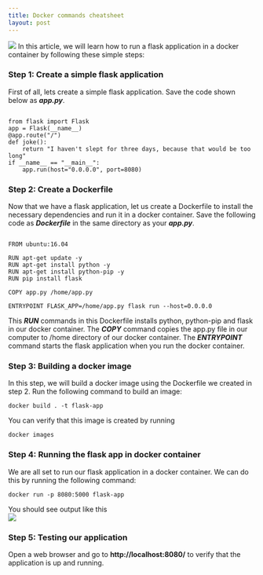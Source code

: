 ```yaml
---
title: Docker commands cheatsheet
layout: post
---
```

<img src="https://files.realpython.com/media/flask-docker.272232b872e7.png"/>     
In this article, we will learn how to run a flask application in a docker container by following these simple steps:

### Step 1: Create a simple flask application    
First of all, lets create a simple flask application. Save the code shown below as ***app.py***.

<pre><code>
from flask import Flask
app = Flask(__name__)
@app.route("/")
def joke():
    return "I haven't slept for three days, because that would be too long"
if __name__ == "__main__":
    app.run(host="0.0.0.0", port=8080)
</code></pre>

### Step 2: Create a Dockerfile  
Now that we have a flask application, let us create a Dockerfile to install the necessary dependencies and run it in a docker container. Save the following code as ***Dockerfile*** in the same directory as your ***app.py***.

<pre><code>
FROM ubuntu:16.04

RUN apt-get update -y    
RUN apt-get install python -y    
RUN apt-get install python-pip -y    
RUN pip install flask

COPY app.py /home/app.py

ENTRYPOINT FLASK_APP=/home/app.py flask run --host=0.0.0.0
</code></pre>
This ***RUN*** commands in this Dockerfile installs python, python-pip and flask in our docker container. The ***COPY*** command copies the app.py file in our computer to /home directory of our docker container. The ***ENTRYPOINT*** command starts the flask application when you run the docker container.

### Step 3: Building a docker image    
In this step, we will build a docker image using the Dockerfile we created in step 2. Run the following command to build an image:
<pre><code>docker build . -t flask-app</code></pre>
You can verify that this image is created by running
<pre><code>docker images</code></pre>

### Step 4: Running the flask app in docker container
We are all set to run our flask application in a docker container. We can do this by running the following command:
<pre><code>docker run -p 8080:5000 flask-app</code></pre>
You should see output like this    
<img src="https://cdn-images-1.medium.com/max/800/1*X82xd1fUgDJGEOpKBnCbtQ.png"/>

### Step 5: Testing our application
Open a web browser and go to **http://localhost:8080/** to verify that the application is up and running.